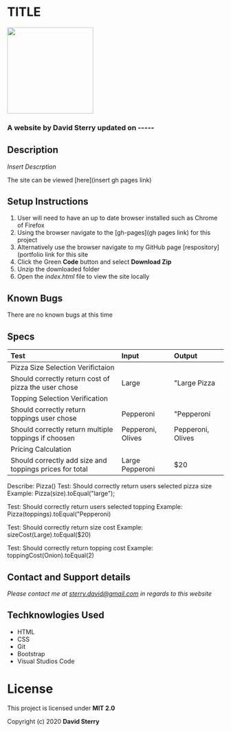 # TITLE 
<img src="https://github.com/Dave-Sterry.png" width="200px" height="auto">

### A website by David Sterry updated on -----

## Description

_Insert Descrption_

The site can be viewed [here](insert gh pages link)

## Setup Instructions
1. User will need to have an up to date browser installed such as Chrome of Firefox
2. Using the browser navigate to the [gh-pages](gh pages link) for this project
2. Alternatively use the browser navigate to my GitHub page [respository](portfolio link for this site
3. Click the Green **Code** button and select **Download Zip**
4. Unzip the downloaded folder
5. Open the _index.html_ file to view the site locally

## Known Bugs
There are no known bugs at this time
## Specs
| Test | Input | Output |
|:-------------|:-------------------------| :--------------|
| Pizza Size Selection Verifictaion |||
| Should correctly return cost of pizza the user chose | Large | "Large Pizza |
| Topping Selection Verification |||
| Should correctly return toppings user chose | Pepperoni | "Pepperoni |
| Should correctly return multiple toppings if choosen | Pepperoni, Olives | Pepperoni, Olives |
| Pricing Calculation |||
| Should correctly add size and toppings prices for total | Large Pepperoni | $20 |

Describe: Pizza()
Test: Should correctly return users selected pizza size
Example: Pizza(size).toEqual("large");

Test: Should correctly return users selected topping
Example: Pizza(toppings).toEqual("Pepperoni)

Test: Should correctly return size cost
Example: sizeCost(Large).toEqual($20)

Test: Should correctly return topping cost
Example: toppingCost(Onion).toEqual(2)
## Contact and Support details

_Please contact me at sterry.david@gmail.com in regards to this website_

## Techknowlogies Used

* HTML
* CSS
* Git
* Bootstrap
* Visual Studios Code

# License

This project is licensed under **MIT 2.0**

Copyright (c) 2020 **David Sterry**